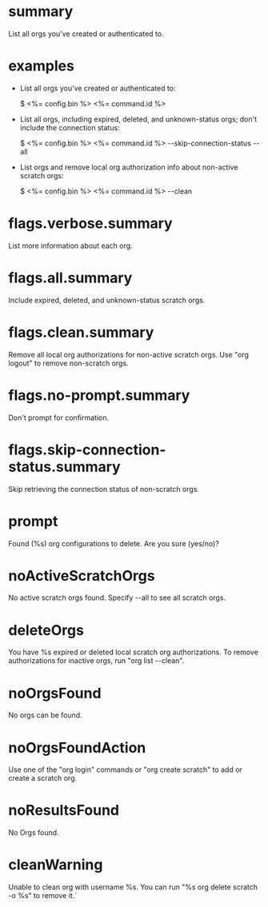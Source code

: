 # summary

List all orgs you’ve created or authenticated to.

# examples

- List all orgs you've created or authenticated to:

  $ <%= config.bin %> <%= command.id %>

- List all orgs, including expired, deleted, and unknown-status orgs; don't include the connection status:

  $ <%= config.bin %> <%= command.id %> --skip-connection-status --all

- List orgs and remove local org authorization info about non-active scratch orgs:

  $ <%= config.bin %> <%= command.id %> --clean

# flags.verbose.summary

List more information about each org.

# flags.all.summary

Include expired, deleted, and unknown-status scratch orgs.

# flags.clean.summary

Remove all local org authorizations for non-active scratch orgs. Use "org logout" to remove non-scratch orgs.

# flags.no-prompt.summary

Don't prompt for confirmation.

# flags.skip-connection-status.summary

Skip retrieving the connection status of non-scratch orgs.

# prompt

Found (%s) org configurations to delete. Are you sure (yes/no)?

# noActiveScratchOrgs

No active scratch orgs found. Specify --all to see all scratch orgs.

# deleteOrgs

You have %s expired or deleted local scratch org authorizations. To remove authorizations for inactive orgs, run "org list --clean".

# noOrgsFound

No orgs can be found.

# noOrgsFoundAction

Use one of the "org login" commands or "org create scratch" to add or create a scratch org.

# noResultsFound

No Orgs found.

# cleanWarning

Unable to clean org with username %s. You can run "%s org delete scratch -o %s" to remove it.`
